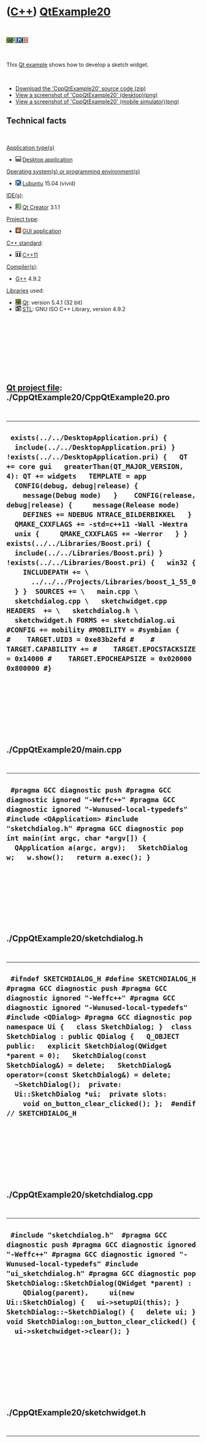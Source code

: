
 

 

 

 

 

([C++](Cpp.md)) [QtExample20](CppQtExample20.md)
==================================================

 

![Qt](PicQt.png)![Qt
Creator](PicQtCreator.png)![Lubuntu](PicLubuntu.png)![Ubuntu](PicUbuntu.png)

 

This [Qt example](CppQtExample.md) shows how to develop a sketch
widget.

 

-   [Download the 'CppQtExample20' source
    code (zip)](CppQtExample20.zip)
-   [View a screenshot of
    'CppQtExample20' (desktop)(png)](CppQtExample20.png)
-   [View a screenshot of 'CppQtExample20'
    (mobile simulator)(png)](CppQtExample20Simulator.png)

Technical facts
---------------

 

[Application type(s)](CppApplication.md)

-   ![Desktop](PicDesktop.png) [Desktop
    application](CppDesktopApplication.md)

[Operating system(s) or programming environment(s)](CppOs.md)

-   ![Lubuntu](PicLubuntu.png) [Lubuntu](CppLubuntu.md) 15.04 (vivid)

[IDE(s)](CppIde.md):

-   ![Qt Creator](PicQtCreator.png) [Qt Creator](CppQtCreator.md) 3.1.1

[Project type](CppQtProjectType.md):

-   ![GUI](PicGui.png) [GUI application](CppGuiApplication.md)

[C++ standard](CppStandard.md):

-   ![C++11](PicCpp11.png) [C++11](Cpp11.md)

[Compiler(s)](CppCompiler.md):

-   [G++](CppGpp.md) 4.9.2

[Libraries](CppLibrary.md) used:

-   ![Qt](PicQt.png) [Qt](CppQt.md): version 5.4.1 (32 bit)
-   ![STL](PicStl.png) [STL](CppStl.md): GNU ISO C++ Library, version
    4.9.2

 

 

 

 

 

[Qt project file](CppQtProjectFile.md): ./CppQtExample20/CppQtExample20.pro
----------------------------------------------------------------------------

 

  -------------------------------------------------------------------------------------------------------------------------------------------------------------------------------------------------------------------------------------------------------------------------------------------------------------------------------------------------------------------------------------------------------------------------------------------------------------------------------------------------------------------------------------------------------------------------------------------------------------------------------------------------------------------------------------------------------------------------------------------------------------------------------------------------------------------------------------------------------------------------------------------------------------------------------------------------------------------------------------------------------------------------------------
  ` exists(../../DesktopApplication.pri) {   include(../../DesktopApplication.pri) } !exists(../../DesktopApplication.pri) {   QT += core gui   greaterThan(QT_MAJOR_VERSION, 4): QT += widgets   TEMPLATE = app    CONFIG(debug, debug|release) {     message(Debug mode)   }    CONFIG(release, debug|release) {     message(Release mode)     DEFINES += NDEBUG NTRACE_BILDERBIKKEL   }    QMAKE_CXXFLAGS += -std=c++11 -Wall -Wextra    unix {     QMAKE_CXXFLAGS += -Werror   } }  exists(../../Libraries/Boost.pri) {   include(../../Libraries/Boost.pri) } !exists(../../Libraries/Boost.pri) {   win32 {     INCLUDEPATH += \       ../../../Projects/Libraries/boost_1_55_0   } }  SOURCES += \   main.cpp \   sketchdialog.cpp \   sketchwidget.cpp  HEADERS  += \   sketchdialog.h \   sketchwidget.h FORMS += sketchdialog.ui  #CONFIG += mobility #MOBILITY = #symbian { #    TARGET.UID3 = 0xe83b2efd #    # TARGET.CAPABILITY += #    TARGET.EPOCSTACKSIZE = 0x14000 #    TARGET.EPOCHEAPSIZE = 0x020000 0x800000 #}`
  -------------------------------------------------------------------------------------------------------------------------------------------------------------------------------------------------------------------------------------------------------------------------------------------------------------------------------------------------------------------------------------------------------------------------------------------------------------------------------------------------------------------------------------------------------------------------------------------------------------------------------------------------------------------------------------------------------------------------------------------------------------------------------------------------------------------------------------------------------------------------------------------------------------------------------------------------------------------------------------------------------------------------------------

 

 

 

 

 

./CppQtExample20/main.cpp
-------------------------

 

  -------------------------------------------------------------------------------------------------------------------------------------------------------------------------------------------------------------------------------------------------------------------------------------------------------------------------------------
  ` #pragma GCC diagnostic push #pragma GCC diagnostic ignored "-Weffc++" #pragma GCC diagnostic ignored "-Wunused-local-typedefs" #include <QApplication> #include "sketchdialog.h" #pragma GCC diagnostic pop  int main(int argc, char *argv[]) {   QApplication a(argc, argv);   SketchDialog w;   w.show();   return a.exec(); }`
  -------------------------------------------------------------------------------------------------------------------------------------------------------------------------------------------------------------------------------------------------------------------------------------------------------------------------------------

 

 

 

 

 

./CppQtExample20/sketchdialog.h
-------------------------------

 

  ------------------------------------------------------------------------------------------------------------------------------------------------------------------------------------------------------------------------------------------------------------------------------------------------------------------------------------------------------------------------------------------------------------------------------------------------------------------------------------------------------------------------------------------------------------------------------------------------------------------------------
  ` #ifndef SKETCHDIALOG_H #define SKETCHDIALOG_H  #pragma GCC diagnostic push #pragma GCC diagnostic ignored "-Weffc++" #pragma GCC diagnostic ignored "-Wunused-local-typedefs" #include <QDialog> #pragma GCC diagnostic pop  namespace Ui {   class SketchDialog; }  class SketchDialog : public QDialog {   Q_OBJECT  public:   explicit SketchDialog(QWidget *parent = 0);   SketchDialog(const SketchDialog&) = delete;   SketchDialog& operator=(const SketchDialog&) = delete;   ~SketchDialog();  private:   Ui::SketchDialog *ui;  private slots:     void on_button_clear_clicked(); };  #endif // SKETCHDIALOG_H`
  ------------------------------------------------------------------------------------------------------------------------------------------------------------------------------------------------------------------------------------------------------------------------------------------------------------------------------------------------------------------------------------------------------------------------------------------------------------------------------------------------------------------------------------------------------------------------------------------------------------------------------

 

 

 

 

 

./CppQtExample20/sketchdialog.cpp
---------------------------------

 

  -------------------------------------------------------------------------------------------------------------------------------------------------------------------------------------------------------------------------------------------------------------------------------------------------------------------------------------------------------------------------------------------------------------------------------------------------------------------------------
  ` #include "sketchdialog.h"  #pragma GCC diagnostic push #pragma GCC diagnostic ignored "-Weffc++" #pragma GCC diagnostic ignored "-Wunused-local-typedefs" #include "ui_sketchdialog.h" #pragma GCC diagnostic pop  SketchDialog::SketchDialog(QWidget *parent) :     QDialog(parent),     ui(new Ui::SketchDialog) {   ui->setupUi(this); }  SketchDialog::~SketchDialog() {   delete ui; }  void SketchDialog::on_button_clear_clicked() {   ui->sketchwidget->clear(); }`
  -------------------------------------------------------------------------------------------------------------------------------------------------------------------------------------------------------------------------------------------------------------------------------------------------------------------------------------------------------------------------------------------------------------------------------------------------------------------------------

 

 

 

 

 

./CppQtExample20/sketchwidget.h
-------------------------------

 

  ------------------------------------------------------------------------------------------------------------------------------------------------------------------------------------------------------------------------------------------------------------------------------------------------------------------------------------------------------------------------------------------------------------------------------------------------------------------------------------------------------------------------------------------------------------------------------------------
  ` #ifndef SKETCHWIDGET_H #define SKETCHWIDGET_H  #include <vector>  #pragma GCC diagnostic push #pragma GCC diagnostic ignored "-Weffc++" #pragma GCC diagnostic ignored "-Wunused-local-typedefs" #include <QWidget> #pragma GCC diagnostic pop  class SketchWidget : public QWidget {   Q_OBJECT public:   explicit SketchWidget(QWidget *parent = 0);   void clear();  protected:   void mouseMoveEvent(QMouseEvent *);   void mousePressEvent(QMouseEvent *);   void paintEvent(QPaintEvent *);  private:   std::vector<std::vector<QPoint>> m_points; };  #endif // SKETCHWIDGET_H`
  ------------------------------------------------------------------------------------------------------------------------------------------------------------------------------------------------------------------------------------------------------------------------------------------------------------------------------------------------------------------------------------------------------------------------------------------------------------------------------------------------------------------------------------------------------------------------------------------

 

 

 

 

 

./CppQtExample20/sketchwidget.cpp
---------------------------------

 

  --------------------------------------------------------------------------------------------------------------------------------------------------------------------------------------------------------------------------------------------------------------------------------------------------------------------------------------------------------------------------------------------------------------------------------------------------------------------------------------------------------------------------------------------------------------------------------------------------------------------------------------------------------------------------------------------------------------------------------------------------------------------------------------------------------------------------------------------------------------------------------------------------------------------------------------------------------------------------------------------------------------------------------------------------------------------------------------------------------------------------------------------------------------------------------------------------------------------------------------------------------------------------------------------------------------------------------------------------------------------------
  ` #include "sketchwidget.h"  #include <cassert>  #pragma GCC diagnostic push #pragma GCC diagnostic ignored "-Weffc++" #pragma GCC diagnostic ignored "-Wunused-local-typedefs" #include <QMouseEvent> #include <QPainter> #pragma GCC diagnostic pop  SketchWidget::SketchWidget(QWidget *parent)   : QWidget(parent),     m_points{} {   this->setMouseTracking(true); }  void SketchWidget::clear() {   m_points.clear();   this->repaint(); }  void SketchWidget::mouseMoveEvent(QMouseEvent * e) {   if (e->buttons() & Qt::LeftButton)   {     m_points.back().push_back(e->pos());     this->repaint();   } }  void SketchWidget::mousePressEvent(QMouseEvent * e) {   if (e->buttons() & Qt::LeftButton)   {     m_points.push_back(std::vector<QPoint>());     m_points.back().push_back(e->pos());   } }  void SketchWidget::paintEvent(QPaintEvent *) {   QPainter painter(this);   {     QPen pen = painter.pen();     pen.setCapStyle(Qt::RoundCap);     pen.setWidth(10);     painter.setPen(pen);   }    const int n_lines = static_cast<int>(m_points.size());   for (int line=0; line!=n_lines; ++line)   {     const std::vector<QPoint>& points = m_points[line];     const int n_points = static_cast<int>(points.size());     for (int point=1; point!=n_points; ++point)     {       painter.drawLine(points[point-1],points[point]);     }   } }`
  --------------------------------------------------------------------------------------------------------------------------------------------------------------------------------------------------------------------------------------------------------------------------------------------------------------------------------------------------------------------------------------------------------------------------------------------------------------------------------------------------------------------------------------------------------------------------------------------------------------------------------------------------------------------------------------------------------------------------------------------------------------------------------------------------------------------------------------------------------------------------------------------------------------------------------------------------------------------------------------------------------------------------------------------------------------------------------------------------------------------------------------------------------------------------------------------------------------------------------------------------------------------------------------------------------------------------------------------------------------------------

 

 

 

 

 

 

